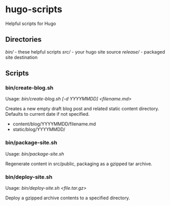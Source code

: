 # hugo-scripts

Helpful scripts for Hugo

## Directories

*bin/*      - these helpful scripts
*src/*      - your hugo site source
*release/*  - packaged site destination

## Scripts

### bin/create-blog.sh

Usage: _bin/create-blog.sh [-d YYYYMMDD] <filename.md>_

Creates a new empty draft blog post and related static content directory. Defaults to current date if not specified.
* content/blog/YYYYMMDD/filename.md
* static/blog/YYYYMMDD/

### bin/package-site.sh

Usage: _bin/package-site.sh_

Regenerate content in src/public, packaging as a gzipped tar archive.

### bin/deploy-site.sh

Usage: _bin/deploy-site.sh <file.tar.gz>_

Deploy a gzipped archive contents to a specified directory.

